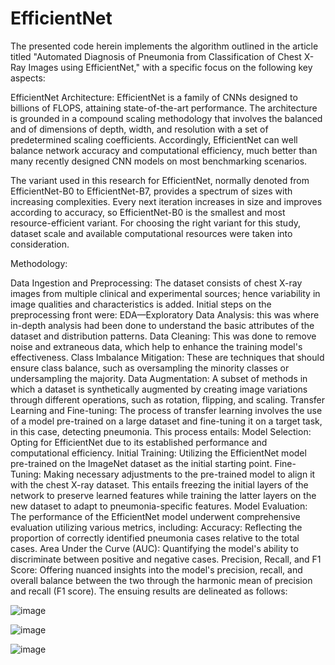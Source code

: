 # EfficientNet
The presented code herein implements the algorithm outlined in the article titled "Automated Diagnosis of Pneumonia from Classification of Chest X-Ray Images using EfficientNet," with a specific focus on the following key aspects:

EfficientNet Architecture: EfficientNet is a family of CNNs designed to billions of FLOPS, attaining state-of-the-art performance. The architecture is grounded in a compound scaling methodology that involves the balanced and of dimensions of depth, width, and resolution with a set of predetermined scaling coefficients. Accordingly, EfficientNet can well balance network accuracy and computational efficiency, much better than many recently designed CNN models on most benchmarking scenarios.


The variant used in this research for EfficientNet, normally denoted from EfficientNet-B0 to EfficientNet-B7, provides a spectrum of sizes with increasing complexities. Every next iteration increases in size and improves according to accuracy, so EfficientNet-B0 is the smallest and most resource-efficient variant. For choosing the right variant for this study, dataset scale and available computational resources were taken into consideration.

Methodology:

Data Ingestion and Preprocessing: The dataset consists of chest X-ray images from multiple clinical and experimental sources; hence variability in image qualities and characteristics is added. Initial steps on the preprocessing front were: EDA—Exploratory Data Analysis: this was where in-depth analysis had been done to understand the basic attributes of the dataset and distribution patterns. Data Cleaning: This was done to remove noise and extraneous data, which help to enhance the training model's effectiveness. Class Imbalance Mitigation: These are techniques that should ensure class balance, such as oversampling the minority classes or undersampling the majority. Data Augmentation: A subset of methods in which a dataset is synthetically augmented by creating image variations through different operations, such as rotation, flipping, and scaling. Transfer Learning and Fine-tuning: The process of transfer learning involves the use of a model pre-trained on a large dataset and fine-tuning it on a target task, in this case, detecting pneumonia. This process entails: Model Selection: Opting for EfficientNet due to its established performance and computational efficiency. Initial Training: Utilizing the EfficientNet model pre-trained on the ImageNet dataset as the initial starting point. Fine-Tuning: Making necessary adjustments to the pre-trained model to align it with the chest X-ray dataset. This entails freezing the initial layers of the network to preserve learned features while training the latter layers on the new dataset to adapt to pneumonia-specific features. Model Evaluation: The performance of the EfficientNet model underwent comprehensive evaluation utilizing various metrics, including: Accuracy: Reflecting the proportion of correctly identified pneumonia cases relative to the total cases. Area Under the Curve (AUC): Quantifying the model's ability to discriminate between positive and negative cases. Precision, Recall, and F1 Score: Offering nuanced insights into the model's precision, recall, and overall balance between the two through the harmonic mean of precision and recall (F1 score).
The ensuing results are delineated as follows:

![image](https://github.com/fmirzadeh99/EfficientNet/assets/169579231/59ca16c2-a535-46d1-ad1e-94e2faeef8c3)

![image](https://github.com/fmirzadeh99/EfficientNet/assets/169579231/312ed42c-85f5-4632-8b2b-df98ec8ab2c9)

![image](https://github.com/fmirzadeh99/EfficientNet/assets/169579231/0baee230-bb32-42a7-94b3-a7b449096570)
